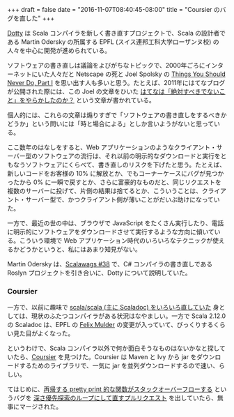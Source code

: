 +++
draft = false
date = "2016-11-07T08:40:45-08:00"
title = "Coursier のバグを直した"
+++

[Dotty](http://dotty.epfl.ch/) は Scala コンパイラを新しく書き直すプロジェクトで、Scala の設計者である Martin Odersky の所属する EPFL (スイス連邦工科大学ローザンヌ校) の人々を中心に開発が進められている。

ソフトウェアの書き直しは議論をよびがちなトピックで、2000年ごろにインターネットにいた人々だと Netscape の死と Joel Spolsky の [Things You Should Never Do, Part I](http://www.joelonsoftware.com/articles/fog0000000069.html) を思い出す人も多いと思う。たとえば、2011年にはてなブログが公開された際には、この Joel の文章をひいた [はてなは「絶対すべきでないこと」をやらかしたのか？](http://www.yamdas.org/column/technique/hatenablog.html) という文章が書かれている。

個人的には、これらの文章は煽りすぎで「ソフトウェアの書き直しをするべきかどうか」という問いには「時と場合による」としか言いようがないと思っている。

ここ数年のはなしをすると、Web アプリケーションのようなクライアント・サーバー型のソフトウェアの流行は、それ以前の明示的なダウンロードと実行をともなうソフトウェアにくらべて、書き直しのリスクを下げたと思う。たとえば、新しいコードをお客様の 10% に解放とか、でもコーナーケースにバグが見つかったから 0% に一瞬で戻すとか、さらに富豪的なものだと、同じリクエストを複数のサーバーに投げて、片側の結果は捨てるとか、こういうことは、クライアント・サーバー型で、かつクライアント側が薄いことがだいぶ助けになっていた。

一方で、最近の世の中は、ブラウザで JavaScript をたくさん実行したり、電話に明示的にソフトウェアをダウンロードさせて実行するような方向に傾いている。こういう環境で Web アプリケーション時代のいろいろなテクニックが使えるかどうかというと、私にはあまり知見がない。

Martin Odersky は、[Scalawags #38](http://scalawags.tv/scalawags-38) で、C# コンパイラの書き直しである Roslyn プロジェクトを引き合いに、Dotty について説明していた。

### Coursier

一方で、以前に趣味で [scala/scala (主に Scaladoc) をいろいろ直していた](https://github.com/scala/scala/commits?author=kzys) 身としては、現状のふたつコンパイラがある状況はなやましい。一方で Scala 2.12.0 の Scaladoc は、EPFL の [Felix Mulder](https://github.com/felixmulder) の変更が入っていて、びっくりするくらい見た目がよくなった。

というわけで、Scala コンパイラ以外で何か面白そうなものはないかなと探していたら、[Coursier](https://github.com/alexarchambault/coursier) を見つけた。Coursier は Maven と Ivy から jar をダウンロードするためのライブラリで、一気に jar を並列ダウンロードするので速い、らしい。

てはじめに、[再帰する pretty print 的な関数がスタックオーバーフローする](https://github.com/alexarchambault/coursier/issues/266) というバグを [深さ優先探索のループにして直すプルリクエスト](https://github.com/alexarchambault/coursier/pull/376) を出していたら、無事にマージされた。


